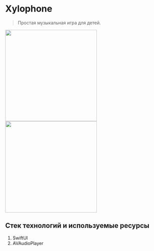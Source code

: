 # Xylophone

> Простая музыкальная игра для детей.

<div style="text-align:center"></div>

<div>
<img height="290" src="https://user-images.githubusercontent.com/65769624/163332972-a3b4cb03-65a4-431d-bd14-ba8e155565ae.png">
<img height="290" src="https://user-images.githubusercontent.com/65769624/163333008-a02f1648-3c93-4649-a938-e8035b04769a.png">
</div>

## Стек технологий и используемые ресурсы
1. SwiftUI
2. AVAudioPlayer

